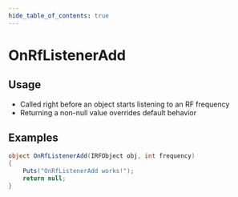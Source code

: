 ```yaml
---
hide_table_of_contents: true
---
```


# OnRfListenerAdd

## Usage

* Called right before an object starts listening to an RF frequency
* Returning a non-null value overrides default behavior

## Examples

```csharp title=""
object OnRfListenerAdd(IRFObject obj, int frequency)
{
    Puts("OnRfListenerAdd works!");
    return null;
}
```

